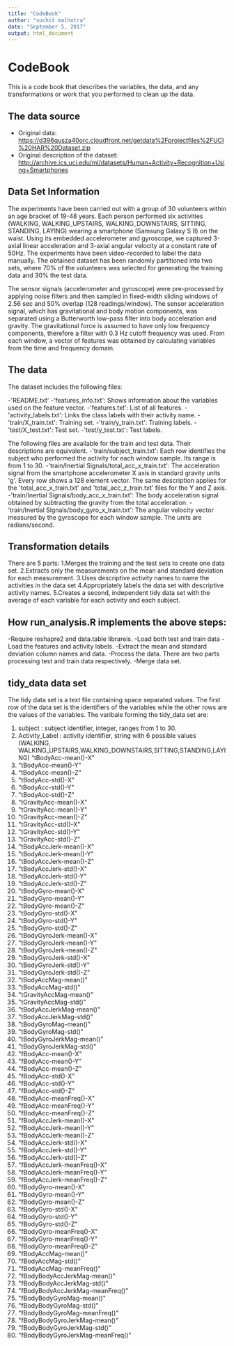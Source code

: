 ```yaml
---
title: "CodeBook"
author: "suchit malhotra"
date: "September 5, 2017"
output: html_document
---
```


# CodeBook
This is a code book that describes the variables, the data, and any transformations or work that you performed to clean up the data.

## The data source

- Original data: https://d396qusza40orc.cloudfront.net/getdata%2Fprojectfiles%2FUCI%20HAR%20Dataset.zip
- Original description of the dataset: http://archive.ics.uci.edu/ml/datasets/Human+Activity+Recognition+Using+Smartphones


## Data Set Information

The experiments have been carried out with a group of 30 volunteers within an age bracket of 19-48 years. Each person performed six activities (WALKING, WALKING_UPSTAIRS, WALKING_DOWNSTAIRS, SITTING, STANDING, LAYING) wearing a smartphone (Samsung Galaxy S II) on the waist. Using its embedded accelerometer and gyroscope, we captured 3-axial linear acceleration and 3-axial angular velocity at a constant rate of 50Hz. The experiments have been video-recorded to label the data manually. The obtained dataset has been randomly partitioned into two sets, where 70% of the volunteers was selected for generating the training data and 30% the test data.

The sensor signals (accelerometer and gyroscope) were pre-processed by applying noise filters and then sampled in fixed-width sliding windows of 2.56 sec and 50% overlap (128 readings/window). The sensor acceleration signal, which has gravitational and body motion components, was separated using a Butterworth low-pass filter into body acceleration and gravity. The gravitational force is assumed to have only low frequency components, therefore a filter with 0.3 Hz cutoff frequency was used. From each window, a vector of features was obtained by calculating variables from the time and frequency domain.

## The data
The dataset includes the following files:

-'README.txt'
-'features_info.txt': Shows information about the variables used on the feature vector.
-'features.txt': List of all features.
-'activity_labels.txt': Links the class labels with their activity name.
-'train/X_train.txt': Training set.
-'train/y_train.txt': Training labels.
-'test/X_test.txt': Test set.
-'test/y_test.txt': Test labels.

The following files are available for the train and test data. Their descriptions are equivalent.
-'train/subject_train.txt': Each row identifies the subject who performed the activity for each window sample. Its range is from 1 to 30.
-'train/Inertial Signals/total_acc_x_train.txt': The acceleration signal from the smartphone accelerometer X axis in standard gravity units 'g'. Every row shows a 128 element vector. The same description applies for the 'total_acc_x_train.txt' and 'total_acc_z_train.txt' files for the Y and Z axis.
-'train/Inertial Signals/body_acc_x_train.txt': The body acceleration signal obtained by subtracting the gravity from the total acceleration.
-'train/Inertial Signals/body_gyro_x_train.txt': The angular velocity vector measured by the gyroscope for each window sample. The units are radians/second.

## Transformation details
There are 5 parts:
1.Merges the training and the test sets to create one data set.
2.Extracts only the measurements on the mean and standard deviation for each measurement.
3.Uses descriptive activity names to name the activities in the data set
4.Appropriately labels the data set with descriptive activity names.
5.Creates a second, independent tidy data set with the average of each variable for each activity and each subject.

## How  run_analysis.R  implements the above steps:
-Require  reshapre2  and  data.table  librareis.
-Load both test and train data
-Load the features and activity labels.
-Extract the mean and standard deviation column names and data.
-Process the data. There are two parts processing test and train data respectively.
-Merge data set.

## tidy_data data set
The tidy data set is a text file containing space separated values. The first row of the data set is the identifiers of the variables while the other rows are the values of the variables. The varibale forming the tidy_data set are:

1.	subject : subject identifier, integer, ranges from 1 to 30.
2.	Activity_Label : activity identifier, string with 6 possible values (WALKING, WALKING_UPSTAIRS,WALKING_DOWNSTAIRS,SITTING,STANDING,LAYING) “tBodyAcc-mean()-X"
3.	"tBodyAcc-mean()-Y"
4.	“tBodyAcc-mean()-Z"
5.	"tBodyAcc-std()-X"
6.	“tBodyAcc-std()-Y"
7.	"tBodyAcc-std()-Z"
8.	“tGravityAcc-mean()-X"
9.	"tGravityAcc-mean()-Y"
10.	"tGravityAcc-mean()-Z"
11.	"tGravityAcc-std()-X"
12.	"tGravityAcc-std()-Y"
13.	"tGravityAcc-std()-Z"
14.	"tBodyAccJerk-mean()-X"
15.	"tBodyAccJerk-mean()-Y"
16.	"tBodyAccJerk-mean()-Z"
17.	"tBodyAccJerk-std()-X"
18.	"tBodyAccJerk-std()-Y"
19.	"tBodyAccJerk-std()-Z"
20.	"tBodyGyro-mean()-X"
21.	"tBodyGyro-mean()-Y"
22.	"tBodyGyro-mean()-Z"
23.	"tBodyGyro-std()-X"
24.	"tBodyGyro-std()-Y"
25.	"tBodyGyro-std()-Z"
26.	"tBodyGyroJerk-mean()-X"
27.	"tBodyGyroJerk-mean()-Y"
28.	"tBodyGyroJerk-mean()-Z"
29.	"tBodyGyroJerk-std()-X"
30.	"tBodyGyroJerk-std()-Y"
31.	"tBodyGyroJerk-std()-Z"
32.	"tBodyAccMag-mean()"
33.	"tBodyAccMag-std()"
34.	"tGravityAccMag-mean()"
35.	"tGravityAccMag-std()"
36.	"tBodyAccJerkMag-mean()"
37.	"tBodyAccJerkMag-std()"
38.	"tBodyGyroMag-mean()"
39.	"tBodyGyroMag-std()"
40.	"tBodyGyroJerkMag-mean()"
41.	"tBodyGyroJerkMag-std()"
42.	"fBodyAcc-mean()-X"
43.	"fBodyAcc-mean()-Y"
44.	"fBodyAcc-mean()-Z"
45.	"fBodyAcc-std()-X"
46.	"fBodyAcc-std()-Y"
47.	"fBodyAcc-std()-Z"
48.	"fBodyAcc-meanFreq()-X"
49.	"fBodyAcc-meanFreq()-Y"
50.	"fBodyAcc-meanFreq()-Z"
51.	"fBodyAccJerk-mean()-X"
52.	"fBodyAccJerk-mean()-Y"
53.	"fBodyAccJerk-mean()-Z"
54.	"fBodyAccJerk-std()-X"
55.	"fBodyAccJerk-std()-Y"
56.	"fBodyAccJerk-std()-Z"
57.	"fBodyAccJerk-meanFreq()-X"
58.	"fBodyAccJerk-meanFreq()-Y"
59.	"fBodyAccJerk-meanFreq()-Z"
60.	"fBodyGyro-mean()-X"
61.	"fBodyGyro-mean()-Y"
62.	"fBodyGyro-mean()-Z"
63.	"fBodyGyro-std()-X"
64.	"fBodyGyro-std()-Y"
65.	"fBodyGyro-std()-Z"
66.	"fBodyGyro-meanFreq()-X"
67.	"fBodyGyro-meanFreq()-Y"
68.	"fBodyGyro-meanFreq()-Z"
69.	"fBodyAccMag-mean()"
70.	"fBodyAccMag-std()"
71.	"fBodyAccMag-meanFreq()"
72.	"fBodyBodyAccJerkMag-mean()"
73.	"fBodyBodyAccJerkMag-std()"
74.	"fBodyBodyAccJerkMag-meanFreq()"
75.	"fBodyBodyGyroMag-mean()"
76.	"fBodyBodyGyroMag-std()"
77.	"fBodyBodyGyroMag-meanFreq()"
78.	"fBodyBodyGyroJerkMag-mean()"
79.	"fBodyBodyGyroJerkMag-std()"
80.	"fBodyBodyGyroJerkMag-meanFreq()"

